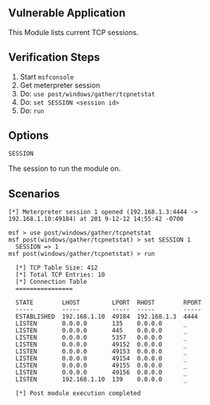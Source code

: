 ## Vulnerable Application

  This Module lists current TCP sessions.

## Verification Steps

  1. Start `msfconsole`
  2. Get meterpreter session
  3. Do: `use post/windows/gather/tcpnetstat`
  4. Do: `set SESSION <session id>`
  5. Do: `run`

## Options

  ```
  SESSION
  ```
  The session to run the module on.

## Scenarios

  ```
  [*] Meterpreter session 1 opened (192.168.1.3:4444 -> 192.168.1.10:49184) at 201 9-12-12 14:55:42 -0700

  msf > use post/windows/gather/tcpnetstat
  msf post(windows/gather/tcpnetstat) > set SESSION 1
    SESSION => 1
  msf post(windows/gather/tcpnetstat) > run

    [*] TCP Table Size: 412
    [*] Total TCP Entries: 10
    [*] Connection Table
    ================

    STATE        LHOST         LPORT  RHOST        RPORT
    -----        -----         -----  -----        -----
    ESTABLISHED  192.168.1.10  49184  192.168.1.3  4444
    LISTEN       0.0.0.0       135    0.0.0.0      _
    LISTEN       0.0.0.0       445    0.0.0.0      _
    LISTEN       0.0.0.0       5357   0.0.0.0      _
    LISTEN       0.0.0.0       49152  0.0.0.0      _
    LISTEN       0.0.0.0       49153  0.0.0.0      _
    LISTEN       0.0.0.0       49154  0.0.0.0      _
    LISTEN       0.0.0.0       49155  0.0.0.0      _
    LISTEN       0.0.0.0       49156  0.0.0.0      _
    LISTEN       192.168.1.10  139    0.0.0.0      _

    [*] Post module execution completed
  ```
